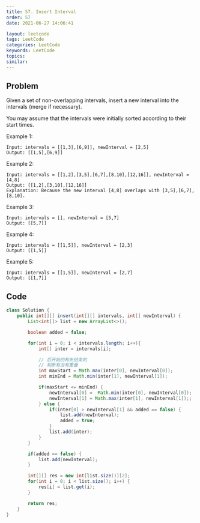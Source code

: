 ```yaml
---
title: 57. Insert Interval
order: 57
date: 2021-06-27 14:06:41

layout: leetcode
tags: LeetCode
categories: LeetCode
keywords: LeetCode
topics:
similar:
---
```


## Problem

Given a set of non-overlapping intervals, insert a new interval into the intervals (merge if necessary).

You may assume that the intervals were initially sorted according to their start times.

Example 1:

```
Input: intervals = [[1,3],[6,9]], newInterval = [2,5]
Output: [[1,5],[6,9]]
```

Example 2:

```
Input: intervals = [[1,2],[3,5],[6,7],[8,10],[12,16]], newInterval = [4,8]
Output: [[1,2],[3,10],[12,16]]
Explanation: Because the new interval [4,8] overlaps with [3,5],[6,7],[8,10].
```

Example 3:

```
Input: intervals = [], newInterval = [5,7]
Output: [[5,7]]
```

Example 4:

```
Input: intervals = [[1,5]], newInterval = [2,3]
Output: [[1,5]]
```

Example 5:

```
Input: intervals = [[1,5]], newInterval = [2,7]
Output: [[1,7]]
```

## Code

```java
class Solution {
    public int[][] insert(int[][] intervals, int[] newInterval) {
        List<int[]> list = new ArrayList<>();

        boolean added = false;

        for(int i = 0; i < intervals.length; i++){
            int[] inter = intervals[i];

            // 后开始的和先结束的
            // 判断有没有重叠
            int maxStart = Math.max(inter[0], newInterval[0]);
            int minEnd = Math.min(inter[1], newInterval[1]);

            if(maxStart <= minEnd) {
                newInterval[0] =  Math.min(inter[0], newInterval[0]);
                newInterval[1] = Math.max(inter[1], newInterval[1]);;
            } else {
                if(inter[0] > newInterval[1] && added == false) {
                    list.add(newInterval);
                    added = true;
                }
                list.add(inter);
            }
        }

        if(added == false) {
            list.add(newInterval);
        }

        int[][] res = new int[list.size()][2];
        for(int i = 0; i < list.size(); i++) {
            res[i] = list.get(i);
        }

        return res;
    }
}
```
